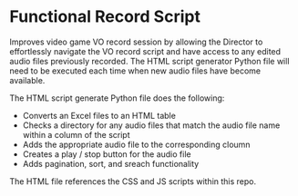 <h1>Functional Record Script</h1>

Improves video game VO record session by allowing the Director to effortlessly navigate the VO record script and have access to any edited audio files previously recorded. The HTML script generator Python file will need to be executed each time when new audio files have become available.

The HTML script generate Python file does the following:

- Converts an Excel files to an HTML table
- Checks a directory for any audio files that match the audio file name within a column of the script
- Adds the appropriate audio file to the corresponding cloumn
- Creates a play / stop button for the audio file
- Adds pagination, sort, and sreach functionality

The HTML file references the CSS and JS scripts within this repo.

